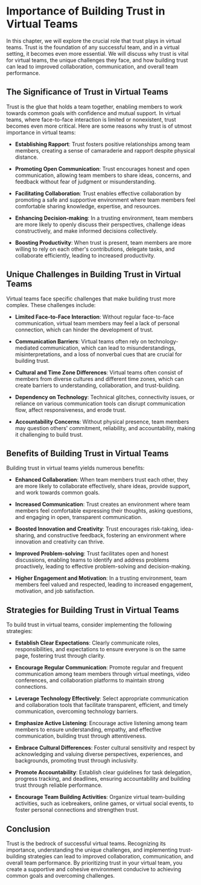 # Importance of Building Trust in Virtual Teams

In this chapter, we will explore the crucial role that trust plays in virtual teams. Trust is the foundation of any successful team, and in a virtual setting, it becomes even more essential. We will discuss why trust is vital for virtual teams, the unique challenges they face, and how building trust can lead to improved collaboration, communication, and overall team performance.

## The Significance of Trust in Virtual Teams

Trust is the glue that holds a team together, enabling members to work towards common goals with confidence and mutual support. In virtual teams, where face-to-face interaction is limited or nonexistent, trust becomes even more critical. Here are some reasons why trust is of utmost importance in virtual teams:

- **Establishing Rapport**: Trust fosters positive relationships among team members, creating a sense of camaraderie and rapport despite physical distance.
    
- **Promoting Open Communication**: Trust encourages honest and open communication, allowing team members to share ideas, concerns, and feedback without fear of judgment or misunderstanding.
    
- **Facilitating Collaboration**: Trust enables effective collaboration by promoting a safe and supportive environment where team members feel comfortable sharing knowledge, expertise, and resources.
    
- **Enhancing Decision-making**: In a trusting environment, team members are more likely to openly discuss their perspectives, challenge ideas constructively, and make informed decisions collectively.
    
- **Boosting Productivity**: When trust is present, team members are more willing to rely on each other's contributions, delegate tasks, and collaborate efficiently, leading to increased productivity.
    

## Unique Challenges in Building Trust in Virtual Teams

Virtual teams face specific challenges that make building trust more complex. These challenges include:

- **Limited Face-to-Face Interaction**: Without regular face-to-face communication, virtual team members may feel a lack of personal connection, which can hinder the development of trust.
    
- **Communication Barriers**: Virtual teams often rely on technology-mediated communication, which can lead to misunderstandings, misinterpretations, and a loss of nonverbal cues that are crucial for building trust.
    
- **Cultural and Time Zone Differences**: Virtual teams often consist of members from diverse cultures and different time zones, which can create barriers to understanding, collaboration, and trust-building.
    
- **Dependency on Technology**: Technical glitches, connectivity issues, or reliance on various communication tools can disrupt communication flow, affect responsiveness, and erode trust.
    
- **Accountability Concerns**: Without physical presence, team members may question others' commitment, reliability, and accountability, making it challenging to build trust.
    

## Benefits of Building Trust in Virtual Teams

Building trust in virtual teams yields numerous benefits:

- **Enhanced Collaboration**: When team members trust each other, they are more likely to collaborate effectively, share ideas, provide support, and work towards common goals.
    
- **Increased Communication**: Trust creates an environment where team members feel comfortable expressing their thoughts, asking questions, and engaging in open, transparent communication.
    
- **Boosted Innovation and Creativity**: Trust encourages risk-taking, idea-sharing, and constructive feedback, fostering an environment where innovation and creativity can thrive.
    
- **Improved Problem-solving**: Trust facilitates open and honest discussions, enabling teams to identify and address problems proactively, leading to effective problem-solving and decision-making.
    
- **Higher Engagement and Motivation**: In a trusting environment, team members feel valued and respected, leading to increased engagement, motivation, and job satisfaction.
    

## Strategies for Building Trust in Virtual Teams

To build trust in virtual teams, consider implementing the following strategies:

- **Establish Clear Expectations**: Clearly communicate roles, responsibilities, and expectations to ensure everyone is on the same page, fostering trust through clarity.
    
- **Encourage Regular Communication**: Promote regular and frequent communication among team members through virtual meetings, video conferences, and collaboration platforms to maintain strong connections.
    
- **Leverage Technology Effectively**: Select appropriate communication and collaboration tools that facilitate transparent, efficient, and timely communication, overcoming technology barriers.
    
- **Emphasize Active Listening**: Encourage active listening among team members to ensure understanding, empathy, and effective communication, building trust through attentiveness.
    
- **Embrace Cultural Differences**: Foster cultural sensitivity and respect by acknowledging and valuing diverse perspectives, experiences, and backgrounds, promoting trust through inclusivity.
    
- **Promote Accountability**: Establish clear guidelines for task delegation, progress tracking, and deadlines, ensuring accountability and building trust through reliable performance.
    
- **Encourage Team Building Activities**: Organize virtual team-building activities, such as icebreakers, online games, or virtual social events, to foster personal connections and strengthen trust.
    

## Conclusion

Trust is the bedrock of successful virtual teams. Recognizing its importance, understanding the unique challenges, and implementing trust-building strategies can lead to improved collaboration, communication, and overall team performance. By prioritizing trust in your virtual team, you create a supportive and cohesive environment conducive to achieving common goals and overcoming challenges.
